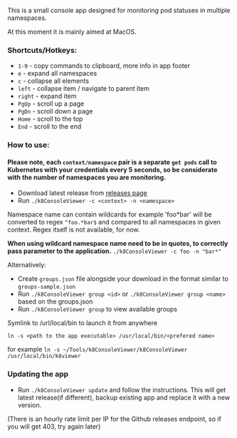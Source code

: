 This is a small console app designed for monitoring pod statuses in multiple namespaces. 

At this moment it is mainly aimed at MacOS. 

### Shortcuts/Hotkeys:
- `1-9` - copy commands to clipboard, more info in app footer
- `e` - expand all namespaces
- `c` - collapse all elements
- `left` - collapse item / navigate to parent item
- `right` - expand item
- `PgUp` - scroll up a page
- `PgDn` - scroll down a page
- `Home` - scroll to the top
- `End` - scroll to the end

### How to use:
#### **Please note, each `context/namespace` pair is a separate `get pods` call to Kubernetes with your credentials every 5 seconds, so be considerate with the number of namespaces you are monitoring.** 

- Download latest release from [releases page](https://github.com/JLevconoks/k8ConsoleViewer/releases)
- Run `./k8ConsoleViewer -c <context> -n <namespace>` 

Namespace name can contain wildcards for example 'foo*bar' will be converted to regex `^foo.*bar$` and compared to all namespaces in given context. Regex itself is not available, for now. 

**When using wildcard namespace name need to be in quotes, to correctly pass parameter to the application.**
`./k8ConsoleViewer -c foo -n "bar*"`

Alternatively:
- Create `groups.json` file alongside your download in the format similar to `groups-sample.json` 
- Run `./k8ConsoleViewer group <id>` or `./k8ConsoleViewer group <name>` based on the groups.json
- Run `./k8ConsoleViewer group` to view available groups 

Symlink to /url/local/bin to launch it from anywhere 
```
ln -s <path to the app executable> /usr/local/bin/<prefered name>
``` 
for example `ln -s ~/Tools/k8ConsoleViewer/k8ConsoleViewer /usr/local/bin/k8viewer`

### Updating the app
- Run `./k8ConsoleViewer update` and follow the instructions. 
This will get latest release(if different), backup existing app and replace it with a new version. 

(There is an hourly rate limit per IP for the Github releases endpoint, so if you will get 403, try again later)